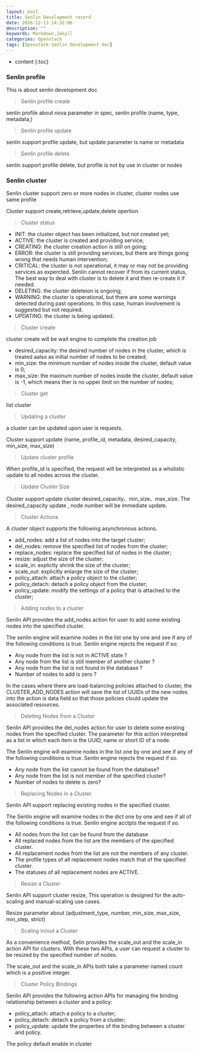 ```yaml
---
layout: post
title: Senlin Development record
date: 2016-12-13 14:32:06
description: ""
keywords: Markdown,Jekyll
categories: Openstack 
tags: [Openstack Senlin Development doc]
---
```


* content
{:toc}


### Senlin profile

This is about senlin development doc





> Senlin profile create

senlin profile about nova parameter in spec, senlin profile (name, type, metadata,)

> Senlin profile update

senlin support profile update, but update parameter is name or metadata

> Senlin profile delete

senlin support profile delete, but profile is not by use in cluster or nodes


### Senlin cluster

Senlin cluster support zero or more nodes in cluster, cluster nodes use same profile

Cluster support create,retrieve,update,delete opertion

> Cluster status

* INIT: the cluster object has been initialized, but not created yet;
* ACTIVE: the cluster is created and providing service;
* CREATING: the cluster creation action is still on going;
* ERROR: the cluster is still providing services, but there are things going wrong that needs human intervention;
* CRITICAL: the cluster is not operational, it may or may not be providing services as expercted.
Senlin cannot recover if from its current status, The best way to deal with cluster is to delete it and then re-create it if needed.
* DELETING: the cluster deleteion is ongoing;
* WARNING: the cluster is operational, but there are some warnings detected during past operations. In this case, human involvement is suggested but not required.
* UPDATING: the cluster is being updated.

> Cluster create

cluster create will be wait engine to complete the creation job

* desired_capacity: the desired number of nodes in the cluster, which is treated aalso as initial number of nodes to be created;
* min_size: the minimum number of nodes inside the cluster, default value is 0;
* max_size: the maxinum number of nodes inside the cluster, default value is -1, which means ther is no upper limit on the number of nodes;

> Cluster get

list cluster

> Updating a cluster

a cluster can be updated upon user is requests.

Cluster support update (name, profile_id, metadata, desired_capacity, min_size, max_size)

> Update cluster profile

When profile_id is specified, the request will be interpreted as a wholistic update to all nodes across the cluster.

> Update Cluster Size

Cluster support update cluster desired_capacity、min_size、max_size. The desired_capacity update , node number will be immediate update.

> Cluster Actions

A cluster object supports the following asynchronous actions.

* add_nodes: add a list of nodes into the target cluster;
* del_nodes: remove the specified list of nodes from the cluster;
* replace_nodes: replace the speclfied list of nodes in the cluster;
* resize: adjust the size of the cluster;
* scale_in: explictly shrink the size of the cluster;
* scale_out: explicitly enlarge the size of the cluster;
* policy_attach: attach a policy object to the cluster;
* policy_detach: detach a policy object from the cluster;
* policy_update: modify the settings of a policy that is attached to the cluster;

> Adding nodes to a cluster

Senlin API provides the add_nodes action for user to add some existing nodes into the specified cluster.

The senlin engine will examine nodes in the list one by one and see if any of the following conditions is true. Senlin engine rejects the request if so:

* Any node from the list is not in ACTIVE state ?
* Any node from the list is still member of another cluster ?
* Any node from the list is not found in the database ?
* Number of nodes to add is zero ?

In the cases where there are load-balancing policies attached to cluster, the CLUSTER_ADD_NODES action will save the list of UUIDs of the new nodes into the action is data field so that those policies clould update the associated resources.

> Deleting Nodes from a Cluster

Senlin API provides the del_nodes action for user to delete some existing nodes from the specified cluster. The parameter for this action interpreted as a list in which each item is the UUID, name or short ID of a node.

The Senlin engine will examine nodes in the list one by one and see if any of the following conditions is true. Senlin engine rejects the request if so.

* Any node from the list cannot be found from the database?
* Any node from the list is not member of the specified cluster?
* Number of nodes to delete is zero?

> Replacing Nodes in a Cluster

Senlin API support replacing existing nodes in the specified cluster.

The Senlin engine will examine nodes in the dict one by one and see if all of the following conditions is true. Senlin engine acctpts the request if so.

* All nodes from the list can be found from the database
* All replaced nodes from the list are the members of the specified cluster.
* All replacement nodes from the list are not the members of any cluster.
* The profile types of all replacement nodes match that of the specified cluster.
* The statuses of all replacement nodes are ACTIVE.

> Resize a Cluster

Senlin API support cluster resize, This operation is designed for the auto-scaling and manual-scaling use cases.

Resize parameter about (adjustment_type, number, min_size, max_size, min_step, strict)

> Scaling in/out a Cluster

As a convenience method, Selin provides the scale_out and the scale_in action API for clusters. With these two APIs, a user can request a cluster to be resized by the specified number of nodes.

The scale_out and the scale_in APIs both take a parameter named count which is a positive integer.

> Cluster Policy Bindings

Senlin API provides the following action APIs for managing the binding relationship between a cluster and a policy:

* policy_attach: attach a policy to a cluster;
* policy_detach: detach a policy from a cluster;
* policy_update: update the properties of the binding between a cluster and policy.

The policy default enable in cluster
